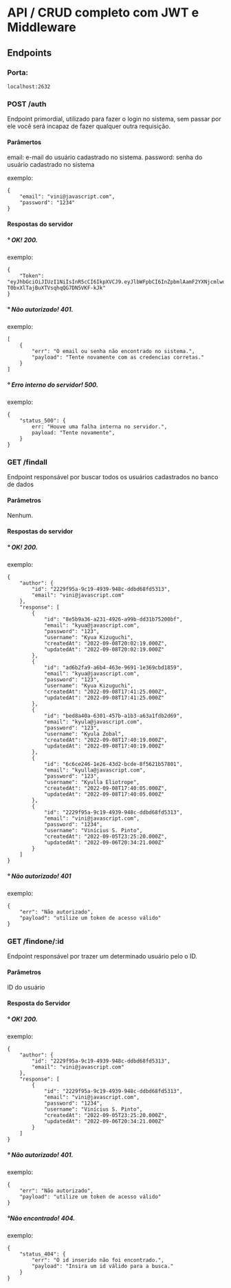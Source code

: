 # API / CRUD completo com JWT e Middleware

## Endpoints

### Porta:

```
localhost:2632
```

### POST /auth

Endpoint primordial, utilizado para fazer o login no sistema, sem passar por ele você será incapaz de fazer qualquer outra requisição.

#### Parâmertos

email: e-mail do usuário cadastrado no sistema.
password: senha do usuário cadastrado no sistema

exemplo:

```
{
    "email": "vini@javascript.com",
    "password": "1234"
}
```

#### Respostas do servidor

##### ° OK! 200.

exemplo:

```
{
    "Token": "eyJhbGciOiJIUzI1NiIsInR5cCI6IkpXVCJ9.eyJlbWFpbCI6InZpbmlAamF2YXNjcmlwdC5jb20iLCJpZCI6IjIyMjlmOTVhLTljMTktNDkzOS05NDhjLWRkYmQ2OGZkNTMxMyIsImlhdCI6MTY2MjY3NDU2NSwiZXhwIjoxNjYyODQ3MzY1fQ.mMkk65CWUBT-T0bxXlTajBuXTVsqhqQG7DN5VKF-kJk"
}
```

##### ° Não autorizado! 401.

exemplo:

```
[
    {
        "err": "O email ou senha não encontrado no sistema.",
        "payload": "Tente novamente com as credencias corretas."
    }
]
```

##### ° Erro interno do servidor! 500.

exemplo:

```
{
    "status_500": {
        err: "Houve uma falha interna no servidor.",
        payload: "Tente novamente",
    }
}
```

### GET /findall

Endpoint responsável por buscar todos os usuários cadastrados no banco de dados

#### Parâmetros

Nenhum.

#### Respostas do servidor

##### ° OK! 200.

exemplo:

```
{
    "author": {
        "id": "2229f95a-9c19-4939-948c-ddbd68fd5313",
        "email": "vini@javascript.com"
    },
    "response": [
        {
            "id": "8e5b9a36-a231-4926-a99b-dd31b75200bf",
            "email": "kyua@javascript.com",
            "password": "123",
            "username": "Kyua Kizuguchi",
            "createdAt": "2022-09-08T20:02:19.000Z",
            "updatedAt": "2022-09-08T20:02:19.000Z"
        },
        {
            "id": "ad6b2fa9-a6b4-463e-9691-1e369cbd1859",
            "email": "kyua@javascript.com",
            "password": "123",
            "username": "Kyua Kizuguchi",
            "createdAt": "2022-09-08T17:41:25.000Z",
            "updatedAt": "2022-09-08T17:41:25.000Z"
        },
        {
            "id": "bed8a40a-6301-457b-a1b3-a63a1fdb2d69",
            "email": "kyula@javascript.com",
            "password": "123",
            "username": "Kyula Zobal",
            "createdAt": "2022-09-08T17:40:19.000Z",
            "updatedAt": "2022-09-08T17:40:19.000Z"
        },
        {
            "id": "6c6ce246-1e26-43d2-bcde-8f5621b57801",
            "email": "kyulla@javascript.com",
            "password": "123",
            "username": "Kyulla Eliotrope",
            "createdAt": "2022-09-08T17:40:05.000Z",
            "updatedAt": "2022-09-08T17:40:05.000Z"
        },
        {
            "id": "2229f95a-9c19-4939-948c-ddbd68fd5313",
            "email": "vini@javascript.com",
            "password": "1234",
            "username": "Vinícius S. Pinto",
            "createdAt": "2022-09-05T23:25:20.000Z",
            "updatedAt": "2022-09-06T20:34:21.000Z"
        }
    ]
}
```

##### ° Não autorizado! 401

exemplo:

```
{
    "err": "Não autorizado",
    "payload": "utilize um token de acesso válido"
}
```

### GET /findone/:id

Endpoint responsável por trazer um determinado usuário pelo o ID.

#### Parâmetros

ID do usuário

#### Resposta do Servidor

##### ° OK! 200.

exemplo:

```
{
    "author": {
        "id": "2229f95a-9c19-4939-948c-ddbd68fd5313",
        "email": "vini@javascript.com"
    },
    "response": [
        {
            "id": "2229f95a-9c19-4939-948c-ddbd68fd5313",
            "email": "vini@javascript.com",
            "password": "1234",
            "username": "Vinícius S. Pinto",
            "createdAt": "2022-09-05T23:25:20.000Z",
            "updatedAt": "2022-09-06T20:34:21.000Z"
        }
    ]
}
```

##### ° Não autorizado! 401.

exemplo:

```
{
    "err": "Não autorizado",
    "payload": "utilize um token de acesso válido"
}
```

##### °Não encontrado! 404.

exemplo:

```
{
    "status_404": {
        "err": "O id inserido não foi encontrado.",
        "payload": "Insira um id válido para a busca."
    }
}
```
